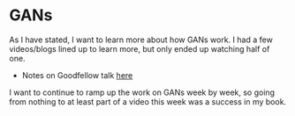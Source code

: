 # GANs
As I have stated, I want to learn more about how GANs work. I had a few videos/blogs lined up to learn more, but only ended up watching half of one.

- Notes on Goodfellow talk [here](./intro-to-gans.md)

I want to continue to ramp up the work on GANs week by week, so going from nothing to at least part of a video this week was a success in my book.